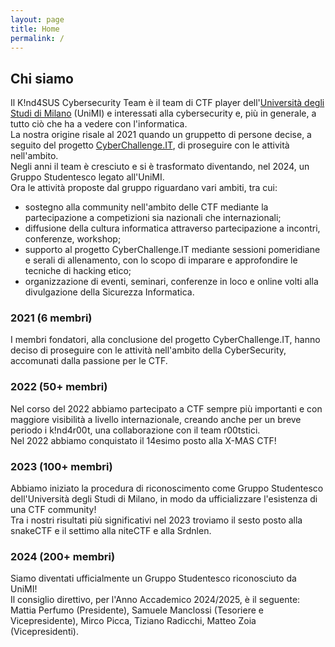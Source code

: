```yaml
---
layout: page
title: Home
permalink: /
---
```


## Chi siamo

Il K!nd4SUS Cybersecurity Team è il team di CTF player dell'[Università degli Studi di Milano](https://www.unimi.it/) (UniMI) e interessati alla cybersecurity e, più in generale, a tutto ciò che ha a vedere con l'informatica. <br>
La nostra origine risale al 2021 quando un gruppetto di persone decise, a seguito del progetto [CyberChallenge.IT](https://cyberchallenge.it/), di proseguire con le attività nell'ambito. <br>
Negli anni il team è cresciuto e si è trasformato diventando, nel 2024, un Gruppo Studentesco legato all'UniMI.<br>
Ora le attività proposte dal gruppo riguardano vari ambiti, tra cui:
- sostegno alla community nell'ambito delle CTF mediante la partecipazione a competizioni sia nazionali che internazionali;
- diffusione della cultura informatica attraverso partecipazione a incontri, conferenze, workshop;
- supporto al progetto CyberChallenge.IT mediante sessioni pomeridiane e serali di allenamento, con lo scopo di imparare e approfondire le tecniche di hacking etico;
- organizzazione di eventi, seminari, conferenze in loco e online volti alla divulgazione della Sicurezza Informatica.

### 2021 (6 membri)
I membri fondatori, alla conclusione del progetto CyberChallenge.IT, hanno deciso di proseguire con le attività nell'ambito della CyberSecurity, accomunati dalla passione per le CTF. <br>

### 2022 (50+ membri)
Nel corso del 2022 abbiamo partecipato a CTF sempre più importanti e con maggiore visibilità a livello internazionale, creando anche per un breve periodo i k!nd4r00t, una collaborazione con il team r00tstici. <br>
Nel 2022 abbiamo conquistato il 14esimo posto alla X-MAS CTF! <br>

### 2023 (100+ membri)
Abbiamo iniziato la procedura di riconoscimento come Gruppo Studentesco dell'Università degli Studi di Milano, in modo da ufficializzare l'esistenza di una CTF community!<br>
Tra i nostri risultati più significativi nel 2023 troviamo il sesto posto alla snakeCTF e il settimo alla niteCTF e alla Srdnlen. <br>

### 2024 (200+ membri)
Siamo diventati ufficialmente un Gruppo Studentesco riconosciuto da UniMI!<br>
Il consiglio direttivo, per l'Anno Accademico 2024/2025, è il seguente: Mattia Perfumo (Presidente), Samuele Manclossi (Tesoriere e Vicepresidente), Mirco Picca, Tiziano Radicchi, Matteo Zoia (Vicepresidenti).<br>

